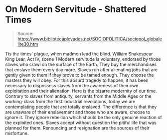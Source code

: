 # On Modern Servitude - Shattered Times

> Source: https://www.bibliotecapleyades.net/SOCIOPOLITICA/sociopol_globalelite30.htm

Tis the times' plague, when madmen lead the blind.
William Shakespear
King Lear, Act IV, scene 1
Modern servitude is voluntary, endorsed by those slaves who crawl on the
surface of the Earth. They buy the merchandises that enslave them every day
more. Slaves run after alienating jobs that are gently given to them if they
prove to be tamed enough.
They choose the masters they will obey. For this
absurd tragedy to happen, it has been necessary to dispossess slaves from
the awareness of their own exploitation and their alienation. Here is the
bizarre modernity of our time. Contrary to slaves from antiquity, servants
from the Middle Ages or the working-class from the first industrial
revolutions, today we are contemplating people that are totally enslaved.
The difference is that they are unaware of their enslavement and those who
are aware, choose to ignore it. They ignore rebellion which should be the
only genuine reaction of the exploited ones. Slaves accept without question
the pitiful life that was planned for them.
Renouncing and resignation are
the sources of their misfortune.
